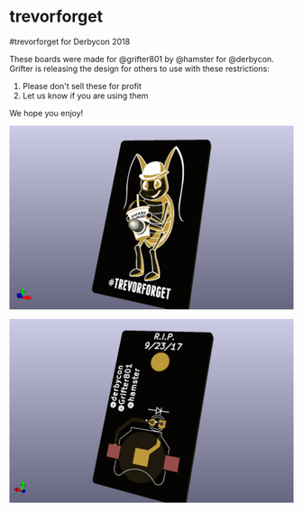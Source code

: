 # trevorforget

#trevorforget for Derbycon 2018

These boards were made for @grifter801 by @hamster for @derbycon.  Grifter is releasing the design for others to use with these restrictions:

1) Please don't sell these for profit
2) Let us know if you are using them

We hope you enjoy!

![Front](/Images/front.png)

![Back](/Images/back.png)
